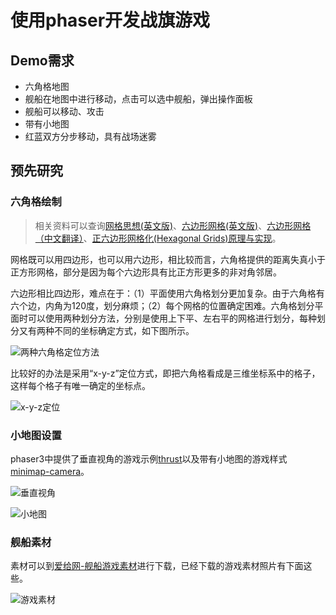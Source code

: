 # 使用phaser开发战旗游戏

## Demo需求

- 六角格地图
- 舰船在地图中进行移动，点击可以选中舰船，弹出操作面板
- 舰船可以移动、攻击
- 带有小地图
- 红蓝双方分步移动，具有战场迷雾

## 预先研究

### 六角格绘制

> 相关资料可以查询[网格思想(英文版)](http://www-cs-students.stanford.edu/~amitp/game-programming/grids/)、[六边形网格(英文版)](https://www.redblobgames.com/grids/hexagons/)、[六边形网格（中文翻译）](https://blog.csdn.net/boshuzhang/article/details/78059977)、[正六边形网格化(Hexagonal Grids)原理与实现](https://www.cnblogs.com/DHUtoBUAA/p/7192315.html)。

网格既可以用四边形，也可以用六边形，相比较而言，六角格提供的距离失真小于正方形网格，部分是因为每个六边形具有比正方形更多的非对角邻居。

六边形相比四边形，难点在于：（1）平面使用六角格划分更加复杂。由于六角格有六个边，内角为120度，划分麻烦；（2）每个网格的位置确定困难。六角格划分平面时可以使用两种划分方法，分别是使用上下平、左右平的网格进行划分，每种划分又有两种不同的坐标确定方式，如下图所示。

![两种六角格定位方法](https://img.imgdb.cn/item/60044d3c3ffa7d37b3ada368.jpg)

比较好的办法是采用“x-y-z”定位方式，即把六角格看成是三维坐标系中的格子，这样每个格子有唯一确定的坐标点。

![x-y-z定位](https://img.imgdb.cn/item/60044da83ffa7d37b3adda39.jpg)

### 小地图设置

phaser3中提供了垂直视角的游戏示例[thrust](http://phaser.io/examples/v3/view/physics/matterjs/thrust)以及带有小地图的游戏样式[minimap-camera](http://phaser.io/examples/v3/view/camera/minimap-camera)。

![垂直视角](https://img.imgdb.cn/item/6004525b3ffa7d37b3b060cb.jpg)

![小地图](https://img.imgdb.cn/item/6004522b3ffa7d37b3b04331.jpg)

### 舰船素材

素材可以到[爱给网-舰船游戏素材](https://www.aigei.com/view/73164.html)进行下载，已经下载的游戏素材照片有下面这些。

![游戏素材](https://img.imgdb.cn/item/600450b33ffa7d37b3af6f0b.jpg)